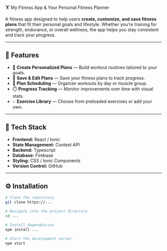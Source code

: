 🏋 My Fitness App & Your Personal Fitness Planner

A fitness app designed to help users **create, customize, and save fitness plans** 
that fit their personal goals and lifestyle. Whether you’re training for strength, 
endurance, or overall wellness, the app helps you stay consistent and track your progress.

---

## 🚀 Features

- 📝 **Create Personalized Plans** — Build workout routines tailored to your goals.  
- 💾 **Save & Edit Plans** — Save your fitness plans to track progress.  
- 📅 **Plan Scheduling** — Organize workouts by day or muscle group.  
- ⏱️ **Progress Tracking** — Monitor improvements over time with visual stats.  
- 💡 **Exercise Library** — Choose from preloaded exercises or add your own.  

---

## 🧩 Tech Stack

- **Frontend:** React / Ionic  
- **State Management:** Context API 
- **Backend:** Typescript  
- **Database:** Firebase 
- **Styling:** CSS / Ionic Components  
- **Version Control:** GitHub  

---

## ⚙️ Installation

```bash
# Clone the repository
git clone https://...

# Navigate into the project directory
cd ...

# Install dependencies
npm install ...

# Start the development server
npm start
